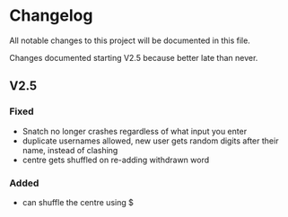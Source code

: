 # Changelog
All notable changes to this project will be documented in this file.

Changes documented starting V2.5 because better late than never.

## V2.5
### Fixed
- Snatch no longer crashes regardless of what input you enter
- duplicate usernames allowed, new user gets random digits after their name, instead of clashing
- centre gets shuffled on re-adding withdrawn word

### Added
- can shuffle the centre using $